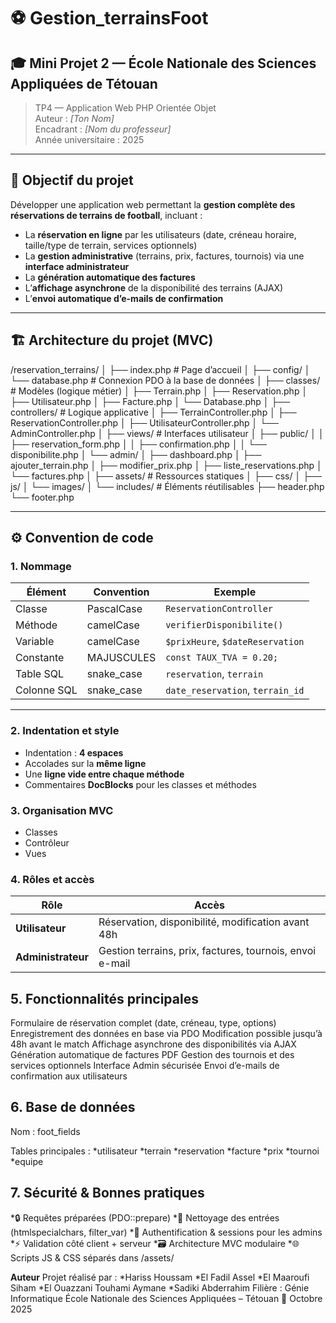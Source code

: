 # ⚽ Gestion_terrainsFoot

## 🎓 Mini Projet 2 — École Nationale des Sciences Appliquées de Tétouan
> TP4 — Application Web PHP Orientée Objet  
> Auteur : _[Ton Nom]_  
> Encadrant : _[Nom du professeur]_  
> Année universitaire : 2025

---

## 🧩 Objectif du projet

Développer une application web permettant la **gestion complète des réservations de terrains de football**, incluant :

- La **réservation en ligne** par les utilisateurs (date, créneau horaire, taille/type de terrain, services optionnels)  
- La **gestion administrative** (terrains, prix, factures, tournois) via une **interface administrateur**
- La **génération automatique des factures**
- L’**affichage asynchrone** de la disponibilité des terrains (AJAX)
- L’**envoi automatique d’e-mails de confirmation**

---

## 🏗️ Architecture du projet (MVC)

/reservation_terrains/
│
├── index.php # Page d’accueil
│
├── config/
│ └── database.php # Connexion PDO à la base de données
│
├── classes/ # Modèles (logique métier)
│ ├── Terrain.php
│ ├── Reservation.php
│ ├── Utilisateur.php
│ ├── Facture.php
│ └── Database.php
│
├── controllers/ # Logique applicative
│ ├── TerrainController.php
│ ├── ReservationController.php
│ ├── UtilisateurController.php
│ └── AdminController.php
│
├── views/ # Interfaces utilisateur
│ ├── public/
│ │ ├── reservation_form.php
│ │ ├── confirmation.php
│ │ └── disponibilite.php
│ └── admin/
│ ├── dashboard.php
│ ├── ajouter_terrain.php
│ ├── modifier_prix.php
│ ├── liste_reservations.php
│ └── factures.php
│
├── assets/ # Ressources statiques
│ ├── css/
│ ├── js/
│ └── images/
│
└── includes/ # Éléments réutilisables
├── header.php
└── footer.php

---

## ⚙️ Convention de code

### 1. **Nommage**

| Élément | Convention | Exemple |
|----------|-------------|----------|
| Classe | PascalCase | `ReservationController` |
| Méthode | camelCase | `verifierDisponibilite()` |
| Variable | camelCase | `$prixHeure`, `$dateReservation` |
| Constante | MAJUSCULES | `const TAUX_TVA = 0.20;` |
| Table SQL | snake_case | `reservation`, `terrain` |
| Colonne SQL | snake_case | `date_reservation`, `terrain_id` |

---

### 2. **Indentation et style**

- Indentation : **4 espaces**
- Accolades sur la **même ligne**
- Une **ligne vide entre chaque méthode**
- Commentaires **DocBlocks** pour les classes et méthodes

### 3. **Organisation MVC**
- Classes
- Contrôleur
- Vues

### 4. **Rôles et accès**
| Rôle               | Accès                                                    |
| ------------------ | -------------------------------------------------------- |
| **Utilisateur**    | Réservation, disponibilité, modification avant 48h       |
| **Administrateur** | Gestion terrains, prix, factures, tournois, envoi e-mail |

## 5. **Fonctionnalités principales**
 Formulaire de réservation complet (date, créneau, type, options)
 Enregistrement des données en base via PDO
 Modification possible jusqu’à 48h avant le match
 Affichage asynchrone des disponibilités via AJAX
 Génération automatique de factures PDF
 Gestion des tournois et des services optionnels
 Interface Admin sécurisée
 Envoi d’e-mails de confirmation aux utilisateurs

 ## 6. **Base de données**
Nom : foot_fields

Tables principales :
*utilisateur
*terrain
*reservation
*facture
*prix
*tournoi
*equipe

## 7. **Sécurité & Bonnes pratiques**
*🔒 Requêtes préparées (PDO::prepare)
*🧹 Nettoyage des entrées (htmlspecialchars, filter_var)
*🔐 Authentification & sessions pour les admins
*⚡ Validation côté client + serveur
*🗃️ Architecture MVC modulaire
*🌐 Scripts JS & CSS séparés dans /assets/



**Auteur**
Projet réalisé par : *Hariss Houssam
                     *El Fadil Assel
                     *El Maaroufi Siham
                     *El Ouazzani Touhami Aymane
                     *Sadiki Abderrahim 
Filière : Génie Informatique
École Nationale des Sciences Appliquées – Tétouan
📅 Octobre 2025
